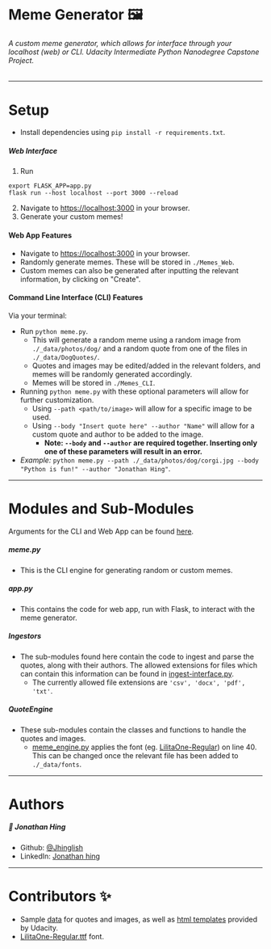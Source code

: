 # Meme Generator :framed_picture:

###### A custom meme generator, which allows for interface through your localhost (web) or CLI. Udacity Intermediate Python Nanodegree Capstone Project.

_____

# Setup
- Install dependencies using `pip install -r requirements.txt`.

##### Web Interface
1. Run 
```
export FLASK_APP=app.py
flask run --host localhost --port 3000 --reload
```
2. Navigate to [https://localhost:3000](https://localhost:3000) in your browser.
3. Generate your custom memes!

#### Web App Features
- Navigate to [https://localhost:3000](https://localhost:3000) in your browser.
- Randomly generate memes. These will be stored in `./Memes_Web`.
- Custom memes can also be generated after inputting the relevant information, by clicking on "Create".

#### Command Line Interface (CLI) Features
Via your terminal: 
- Run `python meme.py`.
  - This will generate a random meme using a random image from `./_data/photos/dog/` and a random quote from one of the files in `./_data/DogQuotes/`.
  - Quotes and images may be edited/added in the relevant folders, and memes will be randomly generated accordingly.
  - Memes will be stored in `./Memes_CLI`.
- Running `python meme.py` with these optional parameters will allow for further customization.
  - Using `--path <path/to/image>` will allow for a specific image to be used.
  - Using `--body "Insert quote here" --author "Name"` will allow for a custom quote and author to be added to the image.
    - **Note: `--body` and `--author` are required together. Inserting only one of these parameters will result in an error.**
- *Example:* `python meme.py --path ./_data/photos/dog/corgi.jpg --body "Python is fun!" --author "Jonathan Hing"`.

_____

# Modules and Sub-Modules
Arguments for the CLI and Web App can be found [here](#Setup).

##### meme.py
- This is the CLI engine for generating random or custom memes.

##### app.py
- This contains the code for web app, run with Flask, to interact with the meme generator. 

##### Ingestors
- The sub-modules found here contain the code to ingest and parse the quotes, along with their authors. The allowed extensions for files which can contain this information can be found in [ingest-interface.py](./QuoteEngine/ingest_interface.py).
  - The currently allowed file extensions are `'csv', 'docx', 'pdf', 'txt'`.

##### QuoteEngine
- These sub-modules contain the classes and functions to handle the quotes and images.
  - [meme_engine.py](./QuoteEngine/meme_engine.py) applies the font (eg. [LilitaOne-Regular](./_data/fonts/LilitaOne-Regular.ttf)) on line 40. This can be changed once the relevant file has been added to `./_data/fonts`.

_____

# Authors
##### :bust_in_silhouette: Jonathan Hing
- Github: [@Jhinglish](https://github.com/jhinglish)
- LinkedIn: [Jonathan hing](https://www.linkedin.com/in/jonathan-hing-87693665)

_____

# Contributors :sparkles:

- Sample [data](./_data) for quotes and images, as well as [html templates](./templates) provided by Udacity.
- [LilitaOne-Regular.ttf](https://fonts.google.com/specimen/Lilita+One) font.
